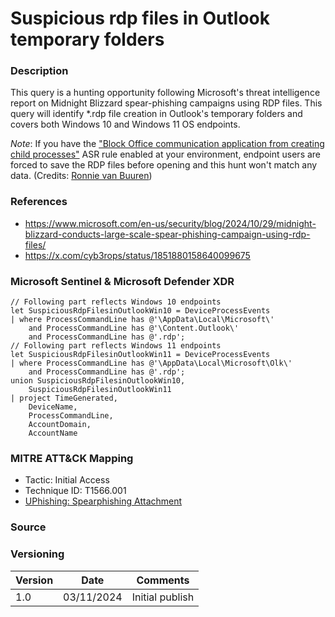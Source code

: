 # Suspicious rdp files in Outlook temporary folders

### Description

This query is a hunting opportunity following Microsoft's threat intelligence report on Midnight Blizzard spear-phishing campaigns using RDP files. This query will identify *.rdp file creation in Outlook's temporary folders and covers both Windows 10 and Windows 11 OS endpoints.

*Note*: If you have the ["Block Office communication application from creating child processes"](https://learn.microsoft.com/en-us/defender-endpoint/attack-surface-reduction-rules-reference#block-office-communication-application-from-creating-child-processes) ASR rule enabled at your environment, endpoint users are forced to save the RDP files before opening and this hunt won't match any data. (Credits: [Ronnie van Buuren](https://www.linkedin.com/in/ronnievanbuuren/))

### References
- https://www.microsoft.com/en-us/security/blog/2024/10/29/midnight-blizzard-conducts-large-scale-spear-phishing-campaign-using-rdp-files/
- https://x.com/cyb3rops/status/1851880158640099675

### Microsoft Sentinel & Microsoft Defender XDR
```
// Following part reflects Windows 10 endpoints
let SuspiciousRdpFilesinOutlookWin10 = DeviceProcessEvents
| where ProcessCommandLine has @'\AppData\Local\Microsoft\' 
    and ProcessCommandLine has @'\Content.Outlook\' 
    and ProcessCommandLine has @'.rdp';
// Following part reflects Windows 11 endpoints
let SuspiciousRdpFilesinOutlookWin11 = DeviceProcessEvents
| where ProcessCommandLine has @'\AppData\Local\Microsoft\Olk\'
    and ProcessCommandLine has @'.rdp';
union SuspiciousRdpFilesinOutlookWin10,
    SuspiciousRdpFilesinOutlookWin11
| project TimeGenerated, 
    DeviceName, 
    ProcessCommandLine, 
    AccountDomain, 
    AccountName
```

### MITRE ATT&CK Mapping
- Tactic: Initial Access
- Technique ID: T1566.001
- [UPhishing: Spearphishing Attachment](https://attack.mitre.org/techniques/T1566/001/)

### Source

### Versioning
| Version       | Date          | Comments                          |
| ------------- |---------------| ----------------------------------|
| 1.0           | 03/11/2024    | Initial publish                   |
